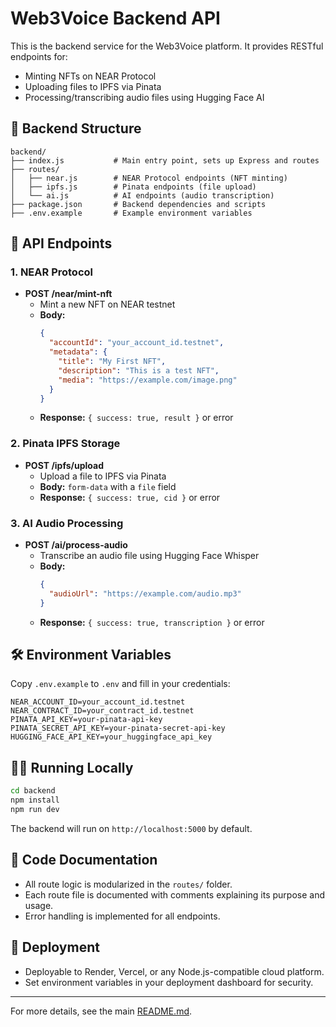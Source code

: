 # Web3Voice Backend API

This is the backend service for the Web3Voice platform. It provides RESTful endpoints for:
- Minting NFTs on NEAR Protocol
- Uploading files to IPFS via Pinata
- Processing/transcribing audio files using Hugging Face AI

## 📁 Backend Structure

```
backend/
├── index.js           # Main entry point, sets up Express and routes
├── routes/
│   ├── near.js        # NEAR Protocol endpoints (NFT minting)
│   ├── ipfs.js        # Pinata endpoints (file upload)
│   └── ai.js          # AI endpoints (audio transcription)
├── package.json       # Backend dependencies and scripts
├── .env.example       # Example environment variables
```

## 🚦 API Endpoints

### 1. NEAR Protocol
- **POST /near/mint-nft**
  - Mint a new NFT on NEAR testnet
  - **Body:**
    ```json
    {
      "accountId": "your_account_id.testnet",
      "metadata": {
        "title": "My First NFT",
        "description": "This is a test NFT",
        "media": "https://example.com/image.png"
      }
    }
    ```
  - **Response:** `{ success: true, result }` or error

### 2. Pinata IPFS Storage
- **POST /ipfs/upload**
  - Upload a file to IPFS via Pinata
  - **Body:** `form-data` with a `file` field
  - **Response:** `{ success: true, cid }` or error

### 3. AI Audio Processing
- **POST /ai/process-audio**
  - Transcribe an audio file using Hugging Face Whisper
  - **Body:**
    ```json
    {
      "audioUrl": "https://example.com/audio.mp3"
    }
    ```
  - **Response:** `{ success: true, transcription }` or error

## 🛠️ Environment Variables

Copy `.env.example` to `.env` and fill in your credentials:

```
NEAR_ACCOUNT_ID=your_account_id.testnet
NEAR_CONTRACT_ID=your_contract_id.testnet
PINATA_API_KEY=your-pinata-api-key
PINATA_SECRET_API_KEY=your-pinata-secret-api-key
HUGGING_FACE_API_KEY=your_huggingface_api_key
```

## 🏃‍♂️ Running Locally

```sh
cd backend
npm install
npm run dev
```

The backend will run on `http://localhost:5000` by default.

## 📝 Code Documentation

- All route logic is modularized in the `routes/` folder.
- Each route file is documented with comments explaining its purpose and usage.
- Error handling is implemented for all endpoints.

## 🚀 Deployment

- Deployable to Render, Vercel, or any Node.js-compatible cloud platform.
- Set environment variables in your deployment dashboard for security.

---

For more details, see the main [README.md](../README.md).
